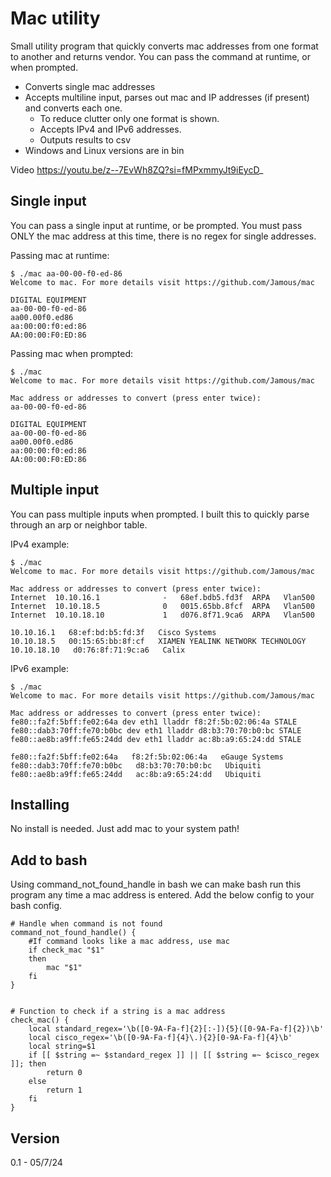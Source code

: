 Mac utility
===========

Small utility program that quickly converts mac addresses from one format to another and returns vendor.
You can pass the command at runtime, or when prompted.

* Converts single mac addresses
* Accepts multiline input, parses out mac and IP addresses (if present) and converts each one. 
    * To reduce clutter only one format is shown. 
    * Accepts IPv4 and IPv6 addresses.
    * Outputs results to csv
* Windows and Linux versions are in bin

Video https://youtu.be/z--7EvWh8ZQ?si=fMPxmmyJt9iEycD_

Single input
------------
You can pass a single input at runtime, or be prompted. You must pass ONLY the mac address at this time, there is no regex for single addresses.

Passing mac at runtime:

```
$ ./mac aa-00-00-f0-ed-86
Welcome to mac. For more details visit https://github.com/Jamous/mac

DIGITAL EQUIPMENT
aa-00-00-f0-ed-86
aa00.00f0.ed86
aa:00:00:f0:ed:86
AA:00:00:F0:ED:86
```

Passing mac when prompted:
```
$ ./mac
Welcome to mac. For more details visit https://github.com/Jamous/mac

Mac address or addresses to convert (press enter twice):
aa-00-00-f0-ed-86

DIGITAL EQUIPMENT
aa-00-00-f0-ed-86
aa00.00f0.ed86
aa:00:00:f0:ed:86
AA:00:00:F0:ED:86
```

Multiple input
--------------
You can pass multiple inputs when prompted. I built this to quickly parse through an arp or neighbor table. 

IPv4 example:
```
$ ./mac
Welcome to mac. For more details visit https://github.com/Jamous/mac

Mac address or addresses to convert (press enter twice):
Internet  10.10.16.1              -   68ef.bdb5.fd3f  ARPA   Vlan500
Internet  10.10.18.5              0   0015.65bb.8fcf  ARPA   Vlan500
Internet  10.10.18.10             1   d076.8f71.9ca6  ARPA   Vlan500

10.10.16.1   68:ef:bd:b5:fd:3f   Cisco Systems
10.10.18.5   00:15:65:bb:8f:cf   XIAMEN YEALINK NETWORK TECHNOLOGY
10.10.18.10   d0:76:8f:71:9c:a6   Calix
```

IPv6 example:
```
$ ./mac
Welcome to mac. For more details visit https://github.com/Jamous/mac

Mac address or addresses to convert (press enter twice):
fe80::fa2f:5bff:fe02:64a dev eth1 lladdr f8:2f:5b:02:06:4a STALE
fe80::dab3:70ff:fe70:b0bc dev eth1 lladdr d8:b3:70:70:b0:bc STALE
fe80::ae8b:a9ff:fe65:24dd dev eth1 lladdr ac:8b:a9:65:24:dd STALE

fe80::fa2f:5bff:fe02:64a   f8:2f:5b:02:06:4a   eGauge Systems
fe80::dab3:70ff:fe70:b0bc   d8:b3:70:70:b0:bc   Ubiquiti
fe80::ae8b:a9ff:fe65:24dd   ac:8b:a9:65:24:dd   Ubiquiti
```

Installing
----------
No install is needed. Just add mac to your system path!


Add to bash
-----------
Using command_not_found_handle in bash we can make bash run this program any time a mac address is entered. Add the below config to your bash config.

```
# Handle when command is not found
command_not_found_handle() {
    #If command looks like a mac address, use mac
    if check_mac "$1"
    then
        mac "$1"
    fi
}


# Function to check if a string is a mac address
check_mac() {
    local standard_regex='\b([0-9A-Fa-f]{2}[:-]){5}([0-9A-Fa-f]{2})\b'
    local cisco_regex='\b([0-9A-Fa-f]{4}\.){2}[0-9A-Fa-f]{4}\b'
    local string=$1
    if [[ $string =~ $standard_regex ]] || [[ $string =~ $cisco_regex ]]; then
        return 0
    else
        return 1
    fi
}
```

Version
-------
0.1 - 05/7/24
